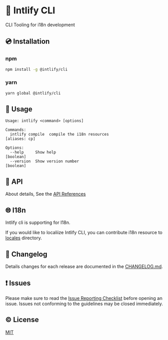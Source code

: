 # :toolbox: Intlify CLI

CLI Tooling for i18n development

## :cd: Installation

### npm

```sh
npm install -g @intlify/cli
```

### yarn
```sh
yarn global @intlify/cli
```


## :rocket: Usage

```
Usage: intlify <command> [options]

Commands:
  intlify compile  compile the i18n resources                          [aliases: cp]

Options:
  --help     Show help                                                 [boolean]
  --version  Show version number                                       [boolean]
```

## :handshake: API

About details, See the [API References](https://github.com/intlify/cli/blob/main/api.md)


## :globe_with_meridians: I18n

Intlify cli is supporting for I18n.

If you would like to localiize Intlify CLI, you can contribute i18n resource to [locales](https://github.com/intlify/cli/blob/main/locales) directory.

## :scroll: Changelog
Details changes for each release are documented in the [CHANGELOG.md](https://github.com/intlify/cli/blob/main/CHANGELOG.md).


## :exclamation: Issues
Please make sure to read the [Issue Reporting Checklist](https://github.com/intlify/cli/blob/main/.github/CONTRIBUTING.md#issue-reporting-guidelines) before opening an issue. Issues not conforming to the guidelines may be closed immediately.

## :copyright: License

[MIT](http://opensource.org/licenses/MIT)
